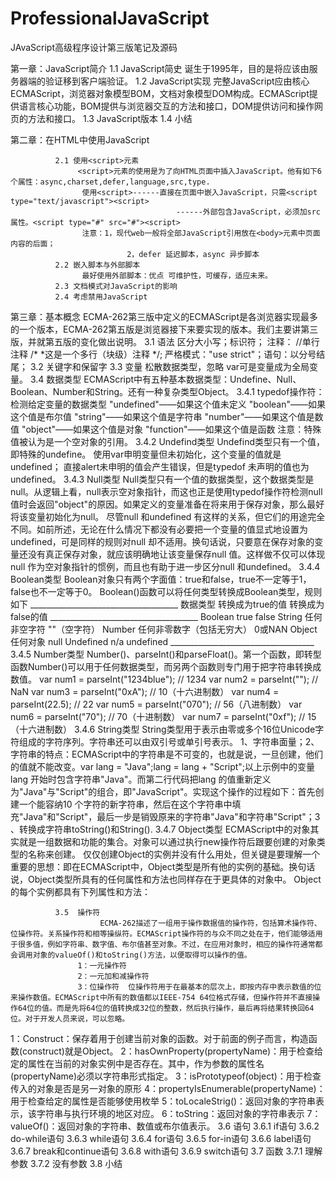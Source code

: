 # ProfessionalJavaScript
JAvaScript高级程序设计第三版笔记及源码

第一章：JavaScript简介
1.1  JavaScript简史  诞生于1995年，目的是将应该由服务器端的验证移到客户端验证。
1.2  JavaScript实现  完整JavaScript应由核心ECMAScript，浏览器对象模型BOM，文档对象模型DOM构成。ECMAScript提供语言核心功能，BOM提供与浏览器交互的方法和接口，DOM提供访问和操作网页的方法和接口。
1.3  JavaScript版本
1.4  小结

第二章：在HTML中使用JavaScript

              2.1 使用<script>元素 
                   <script>元素的使用是为了向HTML页面中插入JavaScript。他有如下6个属性：async,charset,defer,language,src,type.
                    使用<script>------直接在页面中嵌入JavaScript，只需<script type="text/javascript"><script>
                                         ------外部包含JavaScript，必须加src属性。<script type="#" src="#"><script>
                    注意：1，现代web一般将全部JavaScript引用放在<body>元素中页面内容的后面；
                              2，defer 延迟脚本，async 异步脚本
              2.2 嵌入脚本与外部脚本
                    最好使用外部脚本：优点 可维护性，可缓存，适应未来。
              2.3 文档模式对JavaScript的影响
              2.4 考虑禁用JavaScript

第三章：基本概念
              ECMA-262第三版中定义的ECMAScript是各浏览器实现最多的一个版本，ECMA-262第五版是浏览器接下来要实现的版本。我们主要讲第三版，并就第五版的变化做出说明。
              3.1  语法
                     区分大小写；标识符；
                     注释： //单行注释 
                                  /*
                                   *这是一个多行（块级）注释
                                  */;
                     严格模式："use strict"；语句：以分号结尾；
              3.2  关键字和保留字
              3.3  变量
                        松散数据类型，忽略  var可是变量成为全局变量。
              3.4  数据类型
                        ECMAScript中有五种基本数据类型：Undefine、Null、Boolean、Number和String。还有一种复杂类型Object。
                        3.4.1  typedof操作符：检测给定变量的数据类型
                                  "undefined"——如果这个值未定义
                                  "boolean"——如果这个值是布尔值
                                  "string"——如果这个值是字符串
                                  "number"——如果这个值是数值
                                  "object"——如果这个值是对象
                                  "function"——如果这个值是函数
                                  注意：特殊值被认为是一个空对象的引用。
                        3.4.2 Undefind类型
                                  Undefind类型只有一个值，即特殊的undefine。
                                  使用var申明变量但未初始化，这个变量的值就是undefined；
                                  直接alert未申明的值会产生错误，但是typedof 未声明的值也为undefined。
                        3.4.3 Null类型
                                  Null类型只有一个值的数据类型，这个数据类型是null。从逻辑上看，null表示空对象指针，而这也正是使用typedof操作符检测null值时会返回"object"的原因。如果定义的变量准备在将来用于保存对象，那么最好将该变量初始化为null。
                                  尽管null 和undefined 有这样的关系，但它们的用途完全不同。如前所述，无论在什么情况下都没有必要把一个变量的值显式地设置为undefined，可是同样的规则对null 却不适用。换句话说，只要意在保存对象的变量还没有真正保存对象，就应该明确地让该变量保存null 值。这样做不仅可以体现null 作为空对象指针的惯例，而且也有助于进一步区分null 和undefined。
                        3.4.4 Boolean类型
                                  Boolean对象只有两个字面值：true和false，true不一定等于1，false也不一定等于0。
                                  Boolean()函数可以将任何类型转换成Boolean类型，规则如下
               _____________________________________
                 数据类型   转换成为true的值     转换成为false的值
               _____________________________________
                  Boolean        true                           false
                    String        任何非空字符               ""（空字符） 
                  Number   任何非零数字（包括无穷大）  0或NAN
                  Object         任何对象                          null
                Undefined      n/a                             undefined 
                 ____________________________________
                        3.4.5 Number类型
                                  Number()、parseInt()和parseFloat()。第一个函数，即转型函数Number()可以用于任何数据类型，而另两个函数则专门用于把字符串转换成数值。
                         var num1 = parseInt("1234blue"); // 1234
                         var num2 = parseInt(""); // NaN
                         var num3 = parseInt("0xA"); // 10（十六进制数）
                         var num4 = parseInt(22.5); // 22
                         var num5 = parseInt("070"); // 56（八进制数）
                         var num6 = parseInt("70"); // 70（十进制数）
                         var num7 = parseInt("0xf"); // 15（十六进制数）
                        3.4.6 String类型
                                  String类型用于表示由零或多个16位Unicode字符组成的字符序列。字符串还可以由双引号或单引号表示。
                                  1、字符串面量；2、字符串的特点：ECMAScript中的字符串是不可变的，也就是说，一旦创建，他们的值就不能改变。var lang = "Java";lang = lang + "Script";以上示例中的变量lang 开始时包含字符串"Java"。而第二行代码把lang 的值重新定义为"Java"与"Script"的组合，即"JavaScript"。实现这个操作的过程如下：首先创建一个能容纳10 个字符的新字符串，然后在这个字符串中填充"Java"和"Script"，最后一步是销毁原来的字符串"Java"和字符串"Script"；3 、转换成字符串toString()和String().
                        3.4.7 Object类型
                                  ECMAScript中的对象其实就是一组数据和功能的集合。对象可以通过执行new操作符后跟要创建的对象类型的名称来创建。
                                  仅仅创建Object的实例并没有什么用处，但关键是要理解一个重要的思想：即在ECMAScript中，Object类型是所有他的实例的基础。换句话说，Object类型所具有的任何属性和方法也同样存在于更具体的对象中。
Object的每个实例都具有下列属性和方法：

              3.5  操作符
                        ECMA-262描述了一组用于操作数据值的操作符，包括算术操作符、位操作符。关系操作符和相等操纵符。ECMAScript操作符的与众不同之处在于，他们能够适用于很多值，例如字符串、数字值、布尔值甚至对象。不过，在应用对象时，相应的操作符通常都会调用对象的valueOf()和toString()方法，以便取得可以操作的值。
                   1：一元操作符
                   2：一元加和减操作符
                   3：位操作符  位操作符用于在最基本的层次上，即按内存中表示数值的位来操作数值。ECMAScript中所有的数值都以IEEE-754 64位格式存储，但操作符并不直接操作64位的值。而是先将64位的值转换成32位的整数，然后执行操作，最后再将结果转换回64位。对于开发人员来说，可以忽略。
1：Construct：保存着用于创建当前对象的函数。对于前面的例子而言，构造函数(construct)就是Object。
2：hasOwnProperty(propertyName)：用于检查给定的属性在当前的对象实例中是否存在。其中，作为参数的属性名(propertyName)必须以字符串形式指定。
3：isPrototypeof(object)：用于检查传入的对象是否是另一对象的原形
4：propertyIsEnumerable(propertyName)：用于检查给定的属性是否能够使用枚举
5：toLocaleStrig()：返回对象的字符串表示，该字符串与执行环境的地区对应。
6：toString：返回对象的字符串表示
7： valueOf()：返回对象的字符串、数值或布尔值表示。
          3.6  语句
              3.6.1  if语句
              3.6.2  do-while语句
              3.6.3  while语句
              3.6.4  for语句
              3.6.5  for-in语句
              3.6.6  label语句
              3.6.7  break和continue语句
              3.6.8  with语句
              3.6.9  switch语句
          3.7  函数
              3.7.1  理解参数
              3.7.2  没有参数
          3.8  小结

